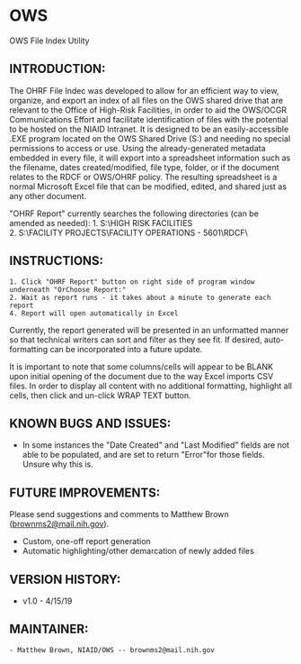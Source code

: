 # OWS
OWS File Index Utility

INTRODUCTION:
-------------

The OHRF File Indec was developed to allow for an efficient way to view, organize, and export an index of all files
on the OWS shared drive that are relevant to the Office of High-Risk Facilities, in order to aid the OWS/OCGR Communications 
Effort and facilitate identification of files with the potential to be hosted on the NIAID Intranet. It is designed to be an
easily-accessible .EXE program located on the OWS Shared Drive (S:\) and needing no special permissions to access or use. 
Using the already-generated metadata embedded in every file, it will export into a spreadsheet information such as the 
filename, dates created/modified, file type, folder, or if the document relates to the RDCF or OWS/OHRF policy.
The resulting spreadsheet is a normal Microsoft Excel file that can be modified, edited, and shared just as any other 
document.

"OHRF Report" currently searches the following directories (can be amended as needed):
	1. S:\\HIGH RISK FACILITIES\
	2. S:\\FACILITY PROJECTS\FACILITY OPERATIONS - 5601\RDCF\


INSTRUCTIONS:
-------------

	1. Click "OHRF Report" button on right side of program window underneath "OrChoose Report:"
	2. Wait as report runs - it takes about a minute to generate each report
	4. Report will open automatically in Excel

Currently, the report generated will be presented in an unformatted manner so that technical writers can sort and filter as
they see fit. If desired, auto-formatting can be incorporated into a future update.

It is important to note that some columns/cells will appear to be BLANK upon initial opening of the document due to the way
Excel imports CSV files. In order to display all content with no additional formatting, highlight all cells, then click and 
un-click WRAP TEXT button.


KNOWN BUGS AND ISSUES:
----------------------

 * In some instances the "Date Created" and "Last Modified" fields are not able to be populated, and are
	set to return "Error"for those fields. Unsure why this is.


FUTURE IMPROVEMENTS:
--------------------

Please send suggestions and comments to Matthew Brown (brownms2@mail.nih.gov).

 * Custom, one-off report generation
 * Automatic highlighting/other demarcation of newly added files


VERSION HISTORY:
----------------

 * v1.0 - 4/15/19


MAINTAINER:
------------

	- Matthew Brown, NIAID/OWS -- brownms2@mail.nih.gov
